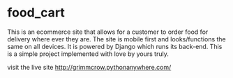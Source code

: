 # food_cart

This is an ecommerce site that allows for a customer to order food for delivery where ever they are.
The site is mobile first and looks/functions the same on all devices. It is powered by Django which runs its back-end.
This is a simple project implemented with love by yours truly.

visit the live site http://grimmcrow.pythonanywhere.com/
